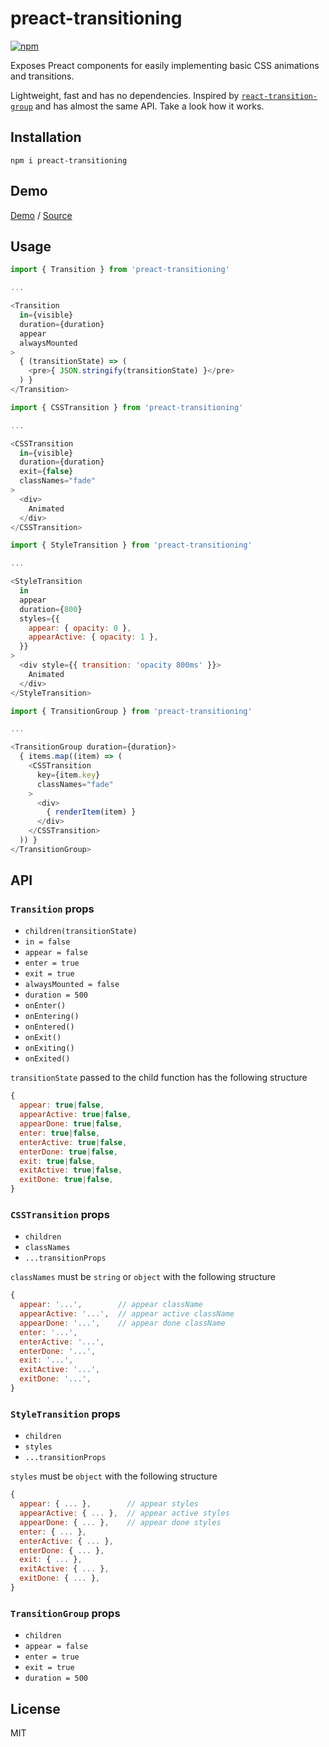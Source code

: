 # preact-transitioning

[![npm](https://img.shields.io/npm/v/preact-transitioning.svg)](https://www.npmjs.com/package/preact-transitioning)

Exposes Preact components for easily implementing basic CSS animations and transitions.

Lightweight, fast and has no dependencies. Inspired by [`react-transition-group`](https://reactcommunity.org/react-transition-group/) and has almost the same API. Take a look how it works.

## Installation
  
```
npm i preact-transitioning
```

## Demo

[Demo](https://fakundo.github.io/preact-transitioning/)
/
[Source](https://github.com/fakundo/preact-transitioning/tree/master/examples)

## Usage

```js
import { Transition } from 'preact-transitioning'

...

<Transition
  in={visible}
  duration={duration}
  appear
  alwaysMounted
>
  { (transitionState) => (
    <pre>{ JSON.stringify(transitionState) }</pre>
  ) }
</Transition>
```

```js
import { CSSTransition } from 'preact-transitioning'

...

<CSSTransition
  in={visible}
  duration={duration}
  exit={false}
  classNames="fade"
>
  <div>
    Animated
  </div>
</CSSTransition>
```

```js
import { StyleTransition } from 'preact-transitioning'

...

<StyleTransition
  in
  appear
  duration={800}
  styles={{
    appear: { opacity: 0 },
    appearActive: { opacity: 1 },
  }}
>
  <div style={{ transition: 'opacity 800ms' }}>
    Animated
  </div>
</StyleTransition>
```

```js
import { TransitionGroup } from 'preact-transitioning'

...

<TransitionGroup duration={duration}>
  { items.map((item) => (
    <CSSTransition
      key={item.key}
      classNames="fade"
    >
      <div>
        { renderItem(item) }
      </div>
    </CSSTransition>
  )) }
</TransitionGroup>
```

## API

### `Transition` props

- `children(transitionState)`
- `in = false`
- `appear = false`
- `enter = true`
- `exit = true`
- `alwaysMounted = false`
- `duration = 500`
- `onEnter()`
- `onEntering()`
- `onEntered()`
- `onExit()`
- `onExiting()`
- `onExited()`

`transitionState` passed to the child function has the following structure

```js
{
  appear: true|false,
  appearActive: true|false,
  appearDone: true|false,
  enter: true|false,
  enterActive: true|false,
  enterDone: true|false,
  exit: true|false,
  exitActive: true|false,
  exitDone: true|false,
}
```

### `CSSTransition` props

- `children`
- `classNames`
- `...transitionProps`

`classNames` must be `string` or `object` with the following structure

```js
{
  appear: '...',        // appear className
  appearActive: '...',  // appear active className
  appearDone: '...',    // appear done className
  enter: '...',
  enterActive: '...',
  enterDone: '...',
  exit: '...',
  exitActive: '...',
  exitDone: '...',
}
```

### `StyleTransition` props

- `children`
- `styles`
- `...transitionProps`

`styles` must be `object` with the following structure

```js
{
  appear: { ... },        // appear styles
  appearActive: { ... },  // appear active styles
  appearDone: { ... },    // appear done styles
  enter: { ... },
  enterActive: { ... },
  enterDone: { ... },
  exit: { ... },
  exitActive: { ... },
  exitDone: { ... },
}
```

### `TransitionGroup` props

- `children`
- `appear = false`
- `enter = true`
- `exit = true`
- `duration = 500`

## License

MIT
